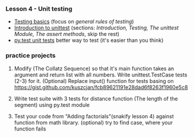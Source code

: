 ### Lesson 4 - Unit testing
- [Testing basics](http://docs.python-guide.org/en/latest/writing/tests/) (focus on *general rules of testing*)
- [Introduction to unittest](http://www.voidspace.org.uk/python/articles/introduction-to-unittest.shtml) (sections: *Introduction, Testing, The unittest Module, The assert methods*, skip the rest)
- [py.test unit tests](https://docs.pytest.org/en/latest/getting-started.html#getstarted) better way to test (it's easier than you think)

### practice projects

1. Modify (The Collatz Sequence) so that it's main function takes an argument and return list with all numbers.
Write unittest.TestCase tests (2-3) for it.
(Optional) Replace input() function for tests basing on https://gist.github.com/kuszcjan/fcb89621191e28dad6f8263f1960e5c8 

2. Write test suite with 3 tests for distance function (The length of the segment) using py.test module

3. Test your code from "Adding factorials"(snakify lesson 4) against function from math library.
(optional) try to find case, where your function fails